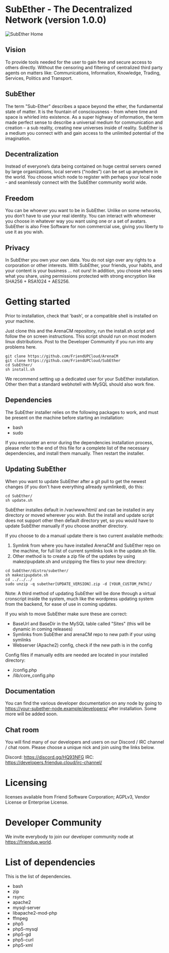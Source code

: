 SubEther - The Decentralized Network (version 1.0.0)
====================================================

![SubEther Home](https://friendup.world/upload/subether-home.png "SubEther Home")

Vision
------

To provide tools needed for the user to gain free and secure access to others directly. Without the
censoring and filtering of centralized third party agents on matters like: Communications,
Information, Knowledge, Trading, Services, Politics and Transport.

SubEther
--------

The term "Sub-Ether" describes a space beyond the ether, the fundamental state of matter. It is the
fountain of consciousness - from where time and space is whirled into existence. As a super
highway of information, the term made perfect sense to describe a universal medium for
communication and creation – a sub reality, creating new universes inside of reality. SubEther is a
medium you connect with and gain access to the unlimited potential of the imagination.

Decentralization
----------------

Instead of everyone’s data being contained on huge central servers owned by large organizations,
local servers (“nodes”) can be set up anywhere in the world. You choose which node to register with
perhaps your local node - and seamlessly connect with the SubEther community world wide.

Freedom
-------

You can be whoever you want to be in SubEther. Unlike on some networks, you don’t have to use
your real identity. You can interact with whomever you choose in whatever way you want using one
or a set of avatars. SubEther is also Free Software for non commercial use, giving you liberty to use
it as you wish.

Privacy
-------

In SubEther you own your own data. You do not sign over any rights to a corporation or other
interests. With SubEther, your friends, your habits, and your content is your business ... not ours! In
addition, you choose who sees what you share, using permissions protected with strong encryption
like SHA256 + RSA1024 + AES256.

Getting started
===============

Prior to installation, check that 'bash', or a compatible shell is installed on your machine.

Just clone this and the ArenaCM repository, run the install.sh script and follow the on screen instructions. 
This script should run on most modern linux distributions. Post to the Developer Community if you run into any problems here.
```
git clone https://github.com/FriendUPCloud/ArenaCM
git clone https://github.com/FriendUPCloud/SubEther
cd SubEther/
sh install.sh
```
We recommend setting up a dedicated user for your SubEther installation. Other then that a standard webhotell with MySQL should also work fine. 

Dependencies
------------

The SubEther installer relies on the following packages to work, and must be present on the machine before starting an installation:

- bash
- sudo

If you encounter an error during the dependencies installation process, please refer to the end of this file for a complete list of the necessary dependencies, and install them manually. Then restart the installer.

Updating SubEther
-----------------

When you want to update SubEther after a git pull to get the newest changes (if you don't have everything allready symlinked), do this:
```
cd SubEther/
sh update.sh
```
SubEther installes default in /var/www/html/ and can be installed in any directory or moved wherever you wish. 
But the install and update script does not support other then default directory yet, 
so you would have to update SubEther manually if you choose another directory.

If you choose to do a manual update there is two current available methods:

1. Symlink from where you have installed ArenaCM and SubEther repo on the machine, for full list of current symlinks look in the update.sh file.
2. Other method is to create a zip file of the updates by using makezipupdate.sh and unzipping the files to your new directory:
```
cd SubEther/distro/subether/
sh makezipupdate.sh
cd ../../../
sudo unzip -q subether[UPDATE_VERSION].zip -d [YOUR_CUSTOM_PATH]/
```
Note: A third method of updating SubEther will be done through a virtual cronscript inside the system, 
much like the wordpress updating system from the backend, for ease of use in coming updates.

If you wish to move SubEther make sure these are correct:
- BaseUrl and BaseDir in the MySQL table called "Sites" (this will be dynamic in coming releases)
- Symlinks from SubEther and arenaCM repo to new path if your using symlinks
- Webserver (Apache2) config, check if the new path is in the config

Config files if manually edits are needed are located in your installed directory:
- /config.php
- /lib/core_config.php

Documentation
-------------

You can find the various developer documentation on any node by going to https://your-subether-node.example/developers/ after installation. 
Some more will be added soon.

Chat room
---------

You will find many of our developers and users on our Discord / IRC channel / chat room. Please choose a unique nick and join using the links below.

Discord: https://discord.gg/HQ93NFG 
IRC: https://developers.friendup.cloud/irc-channel/

Licensing
=========

licenses available from Friend Software Corporation; AGPLv3, Vendor License or Enterprise
License.

Developer Community
===================

We invite everybody to join our developer community node at https://friendup.world.

List of dependencies
====================

This is the list of dependencies.

- bash
- zip
- rsync
- apache2
- mysql-server
- libapache2-mod-php
- ffmpeg
- php5
- php5-mysql
- php5-gd
- php5-curl
- php5-xml

